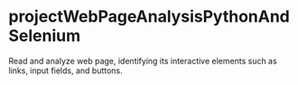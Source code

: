 # projectWebPageAnalysisPythonAndSelenium
Read and analyze  web page, identifying its interactive elements such as links, input fields, and buttons.
